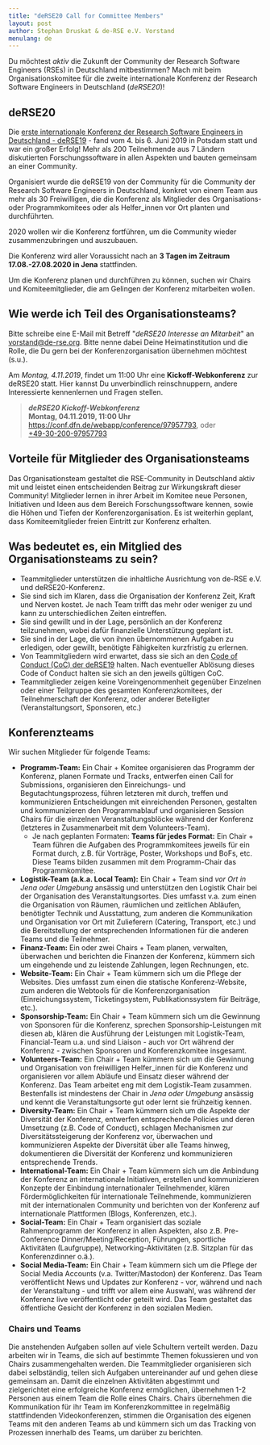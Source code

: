 ```yaml
---
title: "deRSE20 Call for Committee Members"
layout: post
author: Stephan Druskat & de-RSE e.V. Vorstand
menulang: de
---
```


<!-- # deRSE20 Call for Committee Members -->

Du möchtest *aktiv* die Zukunft der Community der Research Software Engineers (RSEs) in Deutschland mitbestimmen?
Mach mit beim Organisationskomitee für die zweite internationale Konferenz der Research Software Engineers in Deutschland (*deRSE20*)!

## deRSE20

Die [erste internationale Konferenz der Research Software Engineers in Deutschland - deRSE19](https://www.de-rse.org/de/conf2019/) - fand vom 4. bis 6. Juni 2019 in Potsdam statt und war ein großer Erfolg! Mehr als 200 Teilnehmende aus 7 Ländern diskutierten Forschungssoftware in allen Aspekten und bauten gemeinsam an einer Community.

Organisiert wurde die deRSE19 von der Community für die Community der Research Software Engineers in Deutschland, konkret von einem Team aus mehr als 30 Freiwilligen, die die Konferenz als Mitglieder des Organisations- oder Programmkomitees oder als Helfer_innen vor Ort planten und durchführten.

2020 wollen wir die Konferenz fortführen, um die Community wieder zusammenzubringen und auszubauen.

Die Konferenz wird aller Voraussicht nach an **3 Tagen im Zeitraum 17.08.-27.08.2020 in Jena** stattfinden.
<!-- Wenn Du auf dem Laufenden bleiben willst, abonniere die Mailingliste [konferenz-updates@de-rse.org](https://ml-cgn04.ispgateway.de/mailman/listinfo/konferenz-updates_de-rse.org). -->

Um die Konferenz planen und durchführen zu können, suchen wir Chairs und Komiteemitglieder, die am Gelingen der Konferenz mitarbeiten wollen.

## Wie werde ich Teil des Organisationsteams?

Bitte schreibe eine E-Mail mit Betreff "*deRSE20 Interesse an Mitarbeit*" an vorstand@de-rse.org. Bitte nenne dabei Deine Heimatinstitution und die Rolle, die Du gern bei der Konferenzorganisation übernehmen möchtest (s.u.).

Am *Montag, 4.11.2019*, findet um 11:00 Uhr eine **Kickoff-Webkonferenz** zur deRSE20 statt. Hier kannst Du unverbindlich reinschnuppern, andere Interessierte kennenlernen und Fragen stellen.

> _**deRSE20 Kickoff-Webkonferenz**_  
> **Montag, 04.11.2019, 11:00 Uhr**  
> <https://conf.dfn.de/webapp/conference/97957793>, oder  
> [+49-30-200-97957793](tel:+49-30-200-97957793)

## Vorteile für Mitglieder des Organisationsteams

Das Organisationsteam gestaltet die RSE-Community in Deutschland aktiv mit und leistet einen entscheidenden Beitrag zur Wirkungskraft dieser Community! Mitglieder lernen in ihrer Arbeit im Komitee neue Personen, Initiativen und Ideen aus dem Bereich Forschungssoftware kennen, sowie die Höhen und Tiefen der Konferenzorganisation. Es ist weiterhin geplant, dass Komiteemitglieder freien Eintritt zur Konferenz erhalten.

## Was bedeutet es, ein Mitglied des Organisationsteams zu sein?

- Teammitglieder unterstützen die inhaltliche Ausrichtung von de-RSE e.V. und deRSE20-Konferenz.
- Sie sind sich im Klaren, dass die Organisation der Konferenz Zeit, Kraft und Nerven kostet. Je nach Team trifft das mehr oder weniger zu und kann zu unterschiedlichen Zeiten eintreffen.
- Sie sind gewillt und in der Lage, persönlich an der Konferenz teilzunehmen, wobei dafür finanzielle Unterstützung geplant ist.
- Sie sind in der Lage, die von ihnen übernommenen Aufgaben zu erledigen, oder gewillt, benötigte Fähigkeiten kurzfristig zu erlernen.
- Von Teammitgliedern wird erwartet, dass sie sich an den [Code of Conduct (CoC) der deRSE19](https://www.de-rse.org/de/conf2019/code-of-conduct.html) halten. Nach eventueller Ablösung dieses Code of Conduct halten sie sich an den jeweils gültigen CoC.
- Teammitglieder zeigen keine Voreingenommenheit gegenüber Einzelnen oder einer Teilgruppe des gesamten Konferenzkomitees, der Teilnehmerschaft der Konferenz, oder anderer Beteiligter (Veranstaltungsort, Sponsoren, etc.)


## Konferenzteams

Wir suchen Mitglieder für folgende Teams:

- **Programm-Team:** Ein Chair + Komitee organisieren das Programm der Konferenz, planen Formate und Tracks, entwerfen einen Call for Submissions, organisieren den Einreichungs- und Begutachtungsprozess, führen letzteren mit durch, treffen und kommunizieren Entscheidungen mit einreichenden Personen, gestalten und kommunizieren den Programmablauf und organisieren Session Chairs für die einzelnen Veranstaltungsblöcke während der Konferenz (letzteres in Zusammenarbeit mit dem Volunteers-Team).
    - Je nach geplanten Formaten: **Teams für jedes Format:** Ein Chair + Team führen die Aufgaben des Programmkomitees jeweils für ein Format durch, z.B. für Vorträge, Poster, Workshops und BoFs, etc. Diese Teams bilden zusammen mit dem Programm-Chair das Programmkomitee.
- **Logistik-Team (a.k.a. Local Team):** Ein Chair + Team  sind *vor Ort in Jena oder Umgebung* ansässig und unterstützen den Logistik Chair bei der Organisation des Veranstaltungsortes. Dies umfasst v.a. zum einen die Organisation von Räumen, räumlichen und zeitlichen Abläufen, benötigter Technik und Ausstattung, zum anderen die Kommunikation und Organisation vor Ort mit Zulieferern (Catering, Transport, etc.) und die Bereitstellung der entsprechenden Informationen für die anderen Teams und die Teilnehmer.
- **Finanz-Team:** Ein oder zwei Chairs + Team planen, verwalten, überwachen und berichten die Finanzen der Konferenz, kümmern sich um eingehende und zu leistende Zahlungen, legen Rechnungen, etc.
- **Website-Team:** Ein Chair + Team kümmern sich um die Pflege der Websites. Dies umfasst zum einen die statische Konferenz-Website, zum anderen die Webtools für die Konferenzorganisation (Einreichungssystem, Ticketingsystem, Publikationssystem für Beiträge, etc.).
- **Sponsorship-Team:** Ein Chair + Team kümmern sich um die Gewinnung von Sponsoren für die Konferenz, sprechen Sponsorship-Leistungen mit diesen ab, klären die Ausführung der Leistungen mit Logistik-Team, Financial-Team u.a. und sind Liaison - auch vor Ort während der Konferenz - zwischen Sponsoren und Konferenzkomitee insgesamt.
- **Volunteers-Team:** Ein Chair + Team kümmern sich um die Gewinnung und Organisation von freiwilligen Helfer_innen für die Konferenz und organisieren vor allem Abläufe und Einsatz dieser während der Konferenz. Das Team arbeitet eng mit dem Logistik-Team zusammen. Bestenfalls ist mindestens der Chair in *Jena oder Umgebung* ansässig und kennt die Veranstaltungsorte gut oder lernt sie frühzeitig kennen.
- **Diversity-Team:** Ein Chair + Team kümmern sich um die Aspekte der Diversität der Konferenz, entwerfen entsprechende Policies und deren Umsetzung (z.B. Code of Conduct), schlagen Mechanismen zur Diversitätssteigerung der Konferenz vor, überwachen und kommunizieren Aspekte der Diversität über alle Teams hinweg, dokumentieren die Diversität der Konferenz und kommunizieren entsprechende Trends.
- **International-Team:** Ein Chair + Team kümmern sich um die Anbindung der Konferenz an internationale Initiativen, erstellen und kommunizieren Konzepte der Einbindung internationaler Teilnehmender, klären Fördermöglichkeiten für internationale Teilnehmende, kommunizieren mit der internationalen Community und berichten von der Konferenz auf internationale Plattformen (Blogs, Konferenzen, etc.).
- **Social-Team:** Ein Chair + Team organisiert das soziale Rahmenprogramm der Konferenz in allen Aspekten, also z.B. Pre-Conference Dinner/Meeting/Reception, Führungen, sportliche Aktivitäten (Laufgruppe), Networking-Aktivitäten (z.B. Sitzplan für das Konferenzdinner o.ä.).
- **Social Media-Team:** Ein Chair + Team kümmern sich um die Pflege der Social Media Accounts (v.a. Twitter/Mastodon) der Konferenz. Das Team veröffentlicht News und Updates zur Konferenz - vor, während und nach der Veranstaltung - und trifft vor allem eine Auswahl, was während der Konferenz live veröffentlicht oder geteilt wird. Das Team gestaltet das öffentliche Gesicht der Konferenz in den sozialen Medien.

### Chairs und Teams

Die anstehenden Aufgaben sollen auf viele Schultern verteilt werden. Dazu arbeiten wir in Teams, die sich auf bestimmte Themen fokussieren und von Chairs zusammengehalten werden. Die Teammitglieder organisieren sich dabei selbständig, teilen sich Aufgaben untereinander auf und gehen diese gemeinsam an. Damit die einzelnen Aktivitäten abgestimmt und zielgerichtet eine erfolgreiche Konferenz ermöglichen, übernehmen 1-2 Personen aus einem Team die Rolle eines Chairs. Chairs übernehmen die Kommunikation für ihr Team im Konferenzkommittee in regelmäßig stattfindenden Videokonferenzen, stimmen die Organisation des eigenen Teams mit den anderen Teams ab und kümmern sich um das Tracking von Prozessen innerhalb des Teams, um darüber zu berichten.